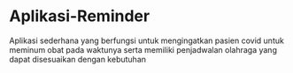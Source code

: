 # Aplikasi-Reminder
Aplikasi sederhana yang berfungsi untuk mengingatkan pasien covid untuk meminum obat pada waktunya serta memiliki penjadwalan olahraga yang dapat disesuaikan dengan kebutuhan
